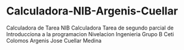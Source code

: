 # Calculadora-NIB-Argenis-Cuellar
Calculadora de Tarea NIB
Calculadora Tarea de segundo parcial de Introducciona a la programacion Nivelacion Ingenieria Grupo B Ceti Colomos
Argenis Jose Cuellar Medina
